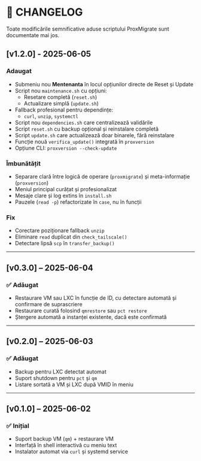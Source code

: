 # 📄 CHANGELOG

Toate modificările semnificative aduse scriptului ProxMigrate sunt documentate mai jos.

## [v1.2.0] - 2025-06-05

### Adaugat
- Submeniu nou **Mentenanta** în locul opțiunilor directe de Reset și Update
- Script nou `maintenance.sh` cu opțiuni:
  - Resetare completă (`reset.sh`)
  - Actualizare simplă (`update.sh`)
- Fallback profesional pentru dependințe:
  - `curl`, `unzip`, `systemctl`
- Script nou `dependencies.sh` care centralizează validările
- Script `reset.sh` cu backup opțional și reinstalare completă
- Script `update.sh` care actualizează doar binarele, fără reinstalare
- Funcție nouă `verifica_update()` integrată în `proxversion`
- Opțiune CLI: `proxversion --check-update`

### Îmbunătățit
- Separare clară între logică de operare (`proxmigrate`) și meta-informație (`proxversion`)
- Meniul principal curățat și profesionalizat
- Mesaje clare și log extins în `install.sh`
- Pauzele (`read -p`) refactorizate în `case`, nu în funcții

### Fix
- Corectare poziționare fallback `unzip`
- Eliminare `read` duplicat din `check_tailscale()`
- Detectare lipsă `scp` în `transfer_backup()`


---

## [v0.3.0] – 2025-06-04
### ✅ Adăugat
- Restaurare VM sau LXC în funcție de ID, cu detectare automată și confirmare de suprascriere
- Restaurare curată folosind `qmrestore` sau `pct restore`
- Ștergere automată a instanței existente, dacă este confirmată

---

## [v0.2.0] – 2025-06-03
### ✅ Adăugat
- Backup pentru LXC detectat automat
- Suport shutdown pentru `pct` și `qm`
- Listare sortată a VM și LXC după VMID în meniu

---

## [v0.1.0] – 2025-06-02
### ✅ Inițial
- Suport backup VM (`qm`) + restaurare VM
- Interfață în shell interactivă cu meniu text
- Instalator automat via `curl` și systemd service
